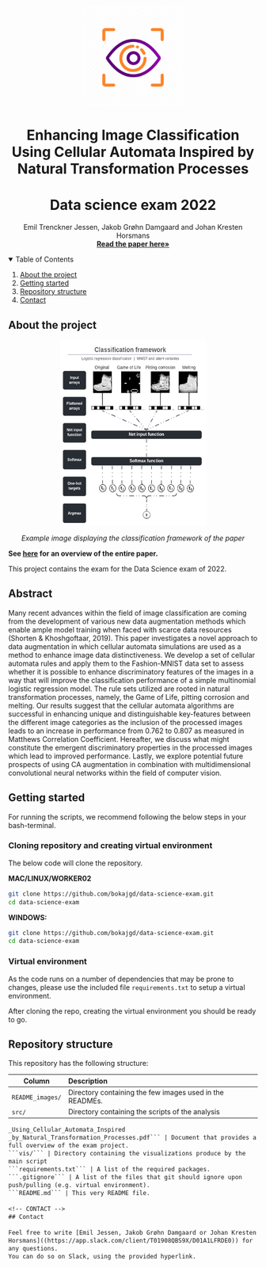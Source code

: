 
<!-- PROJECT LOGO -->
<br />
<p align="center">
  <a href="https://github.com/emiltj/cds-visual-exam">
    <img src="README_images/vis_logo.png" alt="Logo" width="200" height="200">
  </a>
  <h1 align="center">Enhancing Image Classification Using
Cellular Automata Inspired by Natural
Transformation Processes</h1>
 <h1 align="center">Data science exam 2022</h1>

  <p align="center">
    Emil Trenckner Jessen, Jakob Grøhn Damgaard and Johan Kresten Horsmans
    <br />
    <a href="https://github.com/bokajgd/data-science-exam/blob/main/Enhancing_Image_Classification_Using_Cellular_Automata_Inspired_by_Natural_Transformation_Processes.pdf"><strong>Read the paper here»</strong></a>
    <br />
  </p>
</p>

<!-- TABLE OF CONTENTS -->
<details open="open">
  <summary>Table of Contents</summary>
  <ol>
    <li><a href="#about-the-project">About the project</a></li>
    <li><a href="#getting-started">Getting started</a></li>
    <li><a href="#repository-structure">Repository structure</a></li>
    <li><a href="#contact">Contact</a></li>
  </ol>
</details>

<!-- ABOUT THE PROJECT -->
## About the project

<p align="center"><img src="README_images/classification_framework.png" alt="Logo" width="295" height="375"></p>
<p align="center"><em>Example image displaying the classification framework of the paper</em>
</p>

**See [here](https://github.com/bokajgd/data-science-exam/blob/main/Enhancing_Image_Classification_Using_Cellular_Automata_Inspired_by_Natural_Transformation_Processes.pdf) for an overview of the entire paper.**

This project contains the exam for the Data Science exam of 2022.

## Abstract
Many recent advances within the field of image classification are coming from the development of various new data augmentation methods which enable ample model training when faced with scarce data resources (Shorten & Khoshgoftaar, 2019). This paper investigates a novel approach to data augmentation in which cellular automata simulations are used as a method to enhance image data distinctiveness. We develop a set of cellular automata rules and apply them to the Fashion-MNIST data set to assess whether it is possible to enhance discriminatory features of the images in a way that will improve the classification performance of a simple multinomial logistic regression model. The rule sets utilized are rooted in natural transformation processes, namely, the Game of Life, pitting corrosion and melting. Our results suggest that the cellular automata algorithms are successful in enhancing unique and distinguishable key-features between the different image categories as the inclusion of the processed images leads to an increase in performance from 0.762 to 0.807 as measured in Matthews Correlation Coefficient. Hereafter, we discuss what might constitute the emergent discriminatory properties in the processed images which lead to improved performance. Lastly, we explore potential future prospects of using CA augmentation in combination with multidimensional convolutional neural networks within the field of computer vision.

<!-- GETTING STARTED -->
## Getting started

For running the scripts, we recommend following the below steps in your bash-terminal. 

### Cloning repository and creating virtual environment

The below code will clone the repository.

__MAC/LINUX/WORKER02__
```bash
git clone https://github.com/bokajgd/data-science-exam.git
cd data-science-exam
```
__WINDOWS:__
```bash
git clone https://github.com/bokajgd/data-science-exam.git
cd data-science-exam
```

### Virtual environment

As the code runs on a number of dependencies that may be prone to changes, please use the included file  ```requirements.txt``` to setup a virtual environment.

After cloning the repo, creating the virtual environment you should be ready to go.

<!-- REPOSITORY STRUCTURE -->
## Repository structure

This repository has the following structure:

| Column | Description|
|--------|:-----------|
```README_images/``` | Directory containing the few images used in the READMEs.
```src/``` | Directory containing the scripts of the analysis
```Enhancing_Image_Classification
_Using_Cellular_Automata_Inspired
_by_Natural_Transformation_Processes.pdf``` | Document that provides a full overview of the exam project.
```vis/``` | Directory containing the visualizations produce by the main script
```requirements.txt``` | A list of the required packages.
```.gitignore``` | A list of the files that git should ignore upon push/pulling (e.g. virtual environment).
```README.md``` | This very README file.

<!-- CONTACT -->
## Contact

Feel free to write [Emil Jessen, Jakob Grøhn Damgaard or Johan Kresten Horsmans]((https://app.slack.com/client/T01908QBS9X/D01A1LFRDE0)) for any questions. 
You can do so on Slack, using the provided hyperlink.
